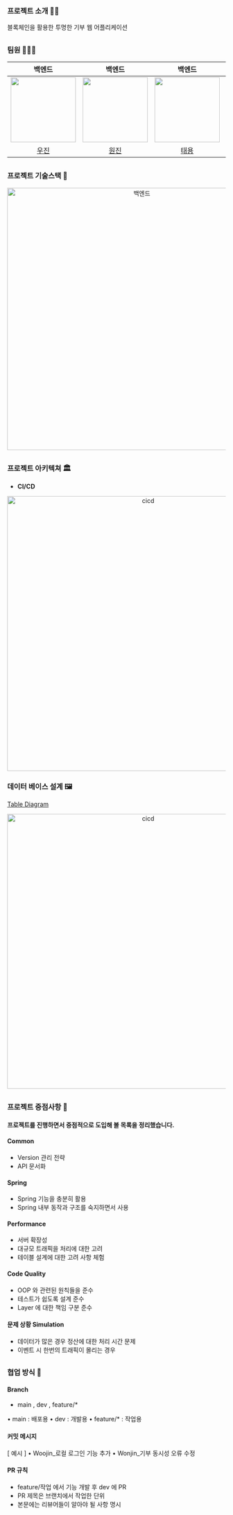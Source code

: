 ### 프로젝트 소개 🤲🏻
블록체인을 활용한 투명한 기부 웹 어플리케이션
   

##

### 팀원 👩‍👦‍👦

<div align=center> 

|백엔드|백엔드|백엔드|백엔드|
|:-:|:-:|:-:|:-:|
|<img src="https://user-images.githubusercontent.com/106054507/194209563-bb6bfc05-e188-43a2-a673-b6e2f26eaf38.png" width="150">|<img src="https://user-images.githubusercontent.com/106054507/194209702-74e70e3b-2b3a-47a0-be45-2dc326593ce3.png" width="150">|<img src="https://user-images.githubusercontent.com/106054507/194209823-b70d76b8-6d9e-4181-80f3-0cc34fa8cfe0.png" width="150">|<img src="https://user-images.githubusercontent.com/106054507/194209890-ed1ff17f-7146-49f4-b347-f2a5eb81876d.png" width="150">|
|[우진](https://github.com/WooJinDeve)|[원진](https://github.com/jangwon3828)|[태용](https://github.com/HoodRyan)|[민건](https://github.com/mine702)|

</div>

##

### 프로젝트 기술스택 🏰

<div align=center> 
  <img width="605" alt="백엔드" src="https://user-images.githubusercontent.com/106054507/201921242-414130d0-db2f-4505-a4e6-22d3c4843315.PNG">

</div>

## 

### 프로젝트 아키텍쳐 🏛
- **CI/CD**
<div align=center> 

<img width="634" alt="cicd" src="https://user-images.githubusercontent.com/106054507/201916183-ff55bfd7-b60a-4814-9620-7dad2cd56a47.PNG">

</div>

### 데이터 베이스 설계 🖼 

[Table Diagram](https://dbdiagram.io/d/633bfdb8f0018a1c5f8d14b7)
<div align=center> 

<img width="634" alt="cicd" src="https://user-images.githubusercontent.com/106054507/201916238-33bded16-c870-44a0-b438-90422070857d.png">
</div>

##

### 프로젝트 중점사항 👕 
#### **프로젝트를 진행하면서 중점적으로 도입해 볼 목록을 정리했습니다.**

#### Common
-  Version  관리 전략
-  API  문서화
#### Spring
-  Spring  기능을 충분히 활용
-  Spring  내부 동작과 구조를 숙지하면서 사용
#### Performance
- 서버 확장성
- 대규모 트래픽을 처리에 대한 고려
- 테이블 설계에 대한 고려 사항 체험
#### Code Quality
-  OOP 와 관련된 원칙들을 준수
- 테스트가 쉽도록 설계 준수
-  Layer 에 대한 책임 구분 준수
#### 문제 상황 Simulation
- 데이터가 많은 경우 정산에 대한 처리 시간 문제
- 이벤트 시 한번의 트래픽이 몰리는 경우

##

### 협업 방식 💬 
#### Branch
-  main ,  dev ,  feature/* 
   
• main : 배포용
• dev : 개발용
• feature/* : 작업용
   
#### 커밋 메시지
   
[ 예시 ]
• Woojin_로컬 로그인 기능 추가
• Wonjin_기부 동시성 오류 수정
   
#### PR 규칙
-  feature/작업 에서 기능 개발 후  dev 에  PR 
-  PR  제목은 브랜치에서 작업한 단위
- 본문에는 리뷰어들이 알아야 될 사항 명시
